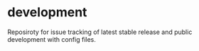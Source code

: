 # development
Reposiroty for issue tracking of latest stable release and public development with config files.
